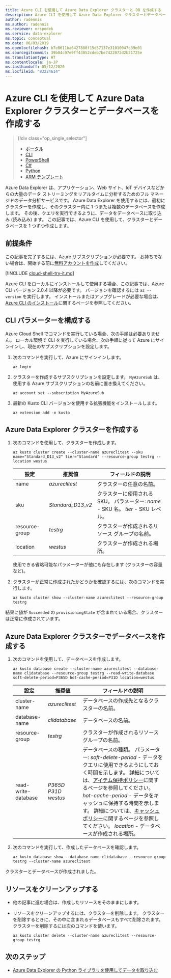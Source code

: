 ```yaml
---
title: Azure CLI を使用して Azure Data Explorer クラスターと DB を作成する
description: Azure CLI を使用して Azure Data Explorer クラスターとデータベースを作成する方法を学習します
author: radennis
ms.author: radennis
ms.reviewer: orspodek
ms.service: data-explorer
ms.topic: conceptual
ms.date: 06/03/2019
ms.openlocfilehash: b7e8611ba6427880f15d57137e31010047c39e01
ms.sourcegitcommit: 39b04c97e9ff43052cdeb7be7422072d2b21725e
ms.translationtype: HT
ms.contentlocale: ja-JP
ms.lasthandoff: 05/12/2020
ms.locfileid: "83224614"
---
```

# <a name="create-an-azure-data-explorer-cluster-and-database-by-using-azure-cli"></a>Azure CLI を使用して Azure Data Explorer クラスターとデータベースを作成する

> [!div class="op_single_selector"]
> * [ポータル](create-cluster-database-portal.md)
> * [CLI](create-cluster-database-cli.md)
> * [PowerShell](create-cluster-database-powershell.md)
> * [C#](create-cluster-database-csharp.md)
> * [Python](create-cluster-database-python.md)
> * [ARM テンプレート](create-cluster-database-resource-manager.md)

Azure Data Explorer は、アプリケーション、Web サイト、IoT デバイスなどからの大量のデータ ストリーミングをリアルタイムに分析するためのフル マネージドのデータ分析サービスです。 Azure Data Explorer を使用するには、最初にクラスターを作成し、そのクラスター内に 1 つまたは複数のデータベースを作成します。 その後、クエリを実行できるように、データをデータベースに取り込み (読み込み) ます。 この記事では、Azure CLI を使用して、クラスターとデータベースを 1 つずつ作成します。

## <a name="prerequisites"></a>前提条件

この記事を完了するには、Azure サブスクリプションが必要です。 お持ちでない場合は、開始する前に[無料アカウントを作成](https://azure.microsoft.com/free/)してください。

[!INCLUDE [cloud-shell-try-it.md](includes/cloud-shell-try-it.md)]

Azure CLI をローカルにインストールして使用する場合、この記事では、Azure CLI バージョン 2.0.4 以降が必要です。 バージョンを確認するには `az --version` を実行します。 インストールまたはアップグレードが必要な場合は、[Azure CLI のインストール](/cli/azure/install-azure-cli?view=azure-cli-latest)に関するページを参照してください。

## <a name="configure-the-cli-parameters"></a>CLI パラメーターを構成する

Azure Cloud Shell でコマンドを実行している場合、次の手順は必要ありません。 ローカル環境で CLI を実行している場合、次の手順に従って Azure にサインインし、現在のサブスクリプションを設定します。

1. 次のコマンドを実行して、Azure にサインインします。

    ```azurecli-interactive
    az login
    ```

1. クラスターを作成するサブスクリプションを設定します。 `MyAzureSub` は、使用する Azure サブスクリプションの名前に置き換えてください。

    ```azurecli-interactive
    az account set --subscription MyAzureSub
    ```
   
1. 最新の Kusto CLI バージョンを使用する拡張機能をインストールします。

    ```azurecli-interactive
    az extension add -n kusto
    ```

## <a name="create-the-azure-data-explorer-cluster"></a>Azure Data Explorer クラスターを作成する

1. 次のコマンドを使用して、クラスターを作成します。

    ```azurecli-interactive
    az kusto cluster create --cluster-name azureclitest --sku name="Standard_D13_v2" tier="Standard" --resource-group testrg --location westus
    ```

   |**設定** | **推奨値** | **フィールドの説明**|
   |---|---|---|
   | name | *azureclitest* | クラスターの任意の名前。|
   | sku | *Standard_D13_v2* | クラスターに使用される SKU。 パラメーター: *name* - SKU 名。 *tier* - SKU レベル。 |
   | resource-group | *testrg* | クラスターが作成されるリソース グループの名前。 |
   | location | *westus* | クラスターが作成される場所。 |

    使用できる省略可能なパラメーターが他にも存在します (クラスターの容量など)。

1. クラスターが正常に作成されたかどうかを確認するには、次のコマンドを実行します。

    ```azurecli-interactive
    az kusto cluster show --cluster-name azureclitest --resource-group testrg
    ```

結果に値が `Succeeded` の `provisioningState` が含まれている場合、クラスターは正常に作成されています。

## <a name="create-the-database-in-the-azure-data-explorer-cluster"></a>Azure Data Explorer クラスターでデータベースを作成する

1. 次のコマンドを使用して、データベースを作成します。

    ```azurecli-interactive
    az kusto database create --cluster-name azureclitest --database-name clidatabase --resource-group testrg --read-write-database soft-delete-period=P365D hot-cache-period=P31D location=westus
    ```

   |**設定** | **推奨値** | **フィールドの説明**|
   |---|---|---|
   | cluster-name | *azureclitest* | データベースの作成先となるクラスターの名前。|
   | database-name | *clidatabase* | データベースの名前。|
   | resource-group | *testrg* | クラスターが作成されるリソース グループの名前。 |
   | read-write-database | *P365D* *P31D* *westus* | データベースの種類。 パラメーター: *soft-delete-period* - データをクエリに使用できるようにしておく時間を示します。 詳細については、[アイテム保持ポリシー](kusto/management/retentionpolicy.md)に関するページを参照してください。 *hot-cache-period* - データをキャッシュに保持する時間を示します。 詳細については、[キャッシュ ポリシー](kusto/management/cachepolicy.md)に関するページを参照してください。 *location* - データベースが作成される場所。 |

1. 次のコマンドを実行して、作成したデータベースを確認します。

    ```azurecli-interactive
    az kusto database show --database-name clidatabase --resource-group testrg --cluster-name azureclitest
    ```

クラスターとデータベースが作成されました。

## <a name="clean-up-resources"></a>リソースをクリーンアップする

* 他の記事に進む場合は、作成したリソースをそのままにします。
* リソースをクリーンアップするには、クラスターを削除します。 クラスターを削除するときに、その中に含まれるデータベースもすべて削除されます。 クラスターを削除するには次のコマンドを使います。

    ```azurecli-interactive
    az kusto cluster delete --cluster-name azureclitest --resource-group testrg
    ```

## <a name="next-steps"></a>次のステップ

* [Azure Data Explorer の Python ライブラリを使用してデータを取り込む](python-ingest-data.md)
